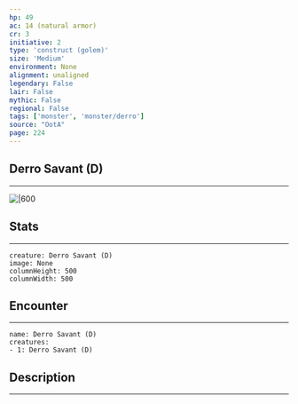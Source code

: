 ```yaml
---
hp: 49
ac: 14 (natural armor)
cr: 3
initiative: 2
type: 'construct (golem)'    
size: 'Medium'
environment: None
alignment: unaligned
legendary: False
lair: False
mythic: False
regional: False
tags: ['monster', 'monster/derro']
source: "OotA"
page: 224
---
```


## Derro Savant (D)
---

![|600](D:/Program%20Files/5e.tools/img/bestiary/OotA/Derro%20Savant.jpg)

## Stats
---

```statblock
creature: Derro Savant (D)
image: None
columnHeight: 500
columnWidth: 500
```

## Encounter
---

```encounter-table
name: Derro Savant (D)
creatures:
- 1: Derro Savant (D)
```

## Description
---




